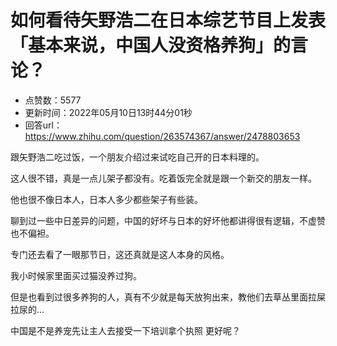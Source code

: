 # 如何看待矢野浩二在日本综艺节目上发表「基本来说，中国人没资格养狗」的言论？
- 点赞数：5577
- 更新时间：2022年05月10日13时44分01秒
- 回答url：https://www.zhihu.com/question/263574367/answer/2478803653
<body>
 <p data-pid="eyv1AwHB">跟矢野浩二吃过饭，一个朋友介绍过来试吃自己开的日本料理的。</p>
 <p data-pid="LYVEj3QG">这人很不错，真是一点儿架子都没有。吃着饭完全就是跟一个新交的朋友一样。</p>
 <p data-pid="lpLb4Vke">他也很不像日本人，日本人多少都些架子有些装。</p>
 <p data-pid="vR9o2_lv">聊到过一些中日差异的问题，中国的好坏与日本的好坏他都讲得很有逻辑，不虚赞也不偏袒。</p>
 <p data-pid="SZQaUrGB">专门还去看了一眼那节日，这还真就是这人本身的风格。</p>
 <p data-pid="1sYr1ZVN">我小时候家里面买过猫没养过狗。</p>
 <p data-pid="KyfiBmGC">但是也看到过很多养狗的人，真有不少就是每天放狗出来，教他们去草丛里面拉屎拉尿的…</p>
 <p data-pid="_9H9Dlwd">中国是不是养宠先让主人去接受一下培训拿个执照 更好呢？</p>
</body>